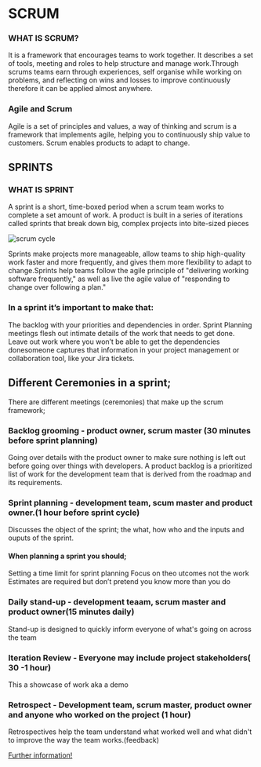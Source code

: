 # SCRUM
### WHAT IS SCRUM?
 It is a framework that encourages teams to work together. It describes a set of tools, meeting and roles to help structure and manage work.Through scrums teams earn through experiences, self organise while working on problems, and reflecting on wins and losses to improve continuously therefore it can be applied almost anywhere.

### Agile and Scrum
 Agile is a set of principles and values, a way of thinking and scrum is a framework that  implements agile, helping you to continuously ship value to customers. Scrum enables products to adapt to change.

## SPRINTS
### WHAT IS SPRINT 
 A sprint is a short, time-boxed period when a scrum team works to complete a set amount of work.
 A product is built in a series of iterations called sprints that break down big, complex projects into bite-sized pieces  

 ![scrum cycle](https://startinfinity.s3.us-east-2.amazonaws.com/t/54ksa0Is7WiztNXeqL0fI0snREVVHLlcOZwLaSBH.png)

 Sprints make projects more manageable, allow teams to ship high-quality work faster and more frequently, and gives them more flexibility to adapt to change.Sprints help teams follow the agile principle of "delivering working software frequently," as well as live the agile value of "responding to change over following a plan." 



### In a sprint it’s important to make that:
 The backlog with your priorities and dependencies in order. 
 Sprint Planning meetings flesh out intimate details of the work that needs to get done.
 Leave out work where you won’t be able to get the dependencies donesomeone captures that information in your project management or collaboration tool, like your Jira tickets.

## Different Ceremonies in a sprint;
  There are different meetings (ceremonies) that make up the scrum framework;

### Backlog grooming - product owner, scrum master (30 minutes before sprint planning)
 Going over details with the product owner to make sure nothing is left out before going over things with developers. 
 A product backlog is a prioritized list of work for the development team that is derived from the roadmap and its requirements.

### Sprint planning - development team, scum master and product owner.(1 hour before sprint cycle)
 Discusses the object of the sprint; the what, how who and the inputs and ouputs of the sprint.

#### When planning a sprint you should;
 Setting a time limit for sprint planning
 Focus on theo utcomes not the work
 Estimates are required but don’t pretend you know more than you do


### Daily stand-up - development teaam, scrum master and product owner(15 minutes daily)
 Stand-up is designed to quickly inform everyone of what's going on across the team

### Iteration Review - Everyone may include project stakeholders( 30 -1 hour)
 This a showcase of work aka a demo

### Retrospect - Development team, scrum master, product owner and anyone who worked on the project (1 hour)
 Retrospectives help the team understand what worked well and what didn't to improve the way the team works.(feedback)



[Further information!](https://www.atlassian.com/agile/scrum)

